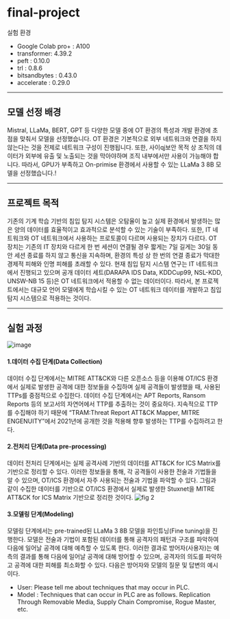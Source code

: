 # final-project

실험 환경
- Google Colab pro+ : A100
- transformer: 4.39.2
- peft : 0.10.0
- trl : 0.8.6
- bitsandbytes : 0.43.0
- accelerate : 0.29.0

***

## 모델 선정 배경
Mistral, LLaMa, BERT, GPT 등 다양한 모델 중에 OT 환경의 특성과 개발 환경에 초점을 맞춰서 모델을 선정했습니다. OT 환경은 기본적으로 외부 네트워크와 연결을 하지 않는다는 것을 전제로 네트워크 구성이 진행됩니다. 또한, 사이qj보안 목적 상 조직의 데이터가 외부에 유출 및 노출되는 것을 막아야하며 조직 내부에서만 사용이 가능해야 합니다. 따라서, GPU가 부족하고 On-primise 환경에서 사용할 수 있는 LLaMa 3 8B 모델을 선정했습니다.!


***

## 프로젝트 목적
기존의 기계 학습 기반의 침입 탐지 시스템은 오탐율이 높고 실제 환경에서 발생하는 많은 양의 데이터를 효율적이고 효과적으로 분석할 수 있는 기술이 부족하다. 또한, IT 네트워크와 OT 네트워크에서 사용하는 프로토콜이 다르며 사용되는 장치가 다르다. OT 장치는 기존의 IT 장치와 다르게 한 번 세션이 연결될 경우 짧게는 7일 길게는 30일 동안 세션 종료를 하지 않고 통신을 지속하며, 환경의 특성 상 한 번의 연결 종료가 막대한 경제적 피해와 인명 피해를 초래할 수 있다. 현재 침입 탐지 시스템 연구는 IT 네트워크에서 진행되고 있으며 공개 데이터 세트(DARAPA IDS Data, KDDCup99, NSL-KDD, UNSW-NB 15 등)은 OT 네트워크에서 적용할 수 없는 데이터이다. 따라서, 본 프로젝트에서는 대규모 언어 모델에게 학습시킬 수 있는 OT 네트워크 데이터를 개발하고 침입 탐지 시스템으로 적용하는 것이다.

***
## 실험 과정
![image](https://github.com/user-attachments/assets/8ee9d2dd-9d6c-4b83-9145-b1768b5947de)

#### 1.데이터 수집 단계(Data Collection)
데이터 수집 단계에서는 MITRE ATT&CK와 다른 오픈소스 등을 이용해 OT/ICS 환경에서 실제로 발생한 공격에 대한 정보들을 수집하며 실제 공격들이 발생했을 때, 사용된 TTPs를 중점적으로 수집한다. 데이터 수집 단계에서는 APT Reports, Ransom Reports 등의 보고서의 자연어에서 TTP를 추출하는 것이 중요하다. 지속적으로 TTP를 수집해야 하기 때문에 “TRAM:Threat Report ATT&CK Mapper, MITRE ENGENUITY”에서 2021년에 공개한 것을 적용해 향후 발생하는 TTP를 수집하려고 한다.

#### 2.전처리 단계(Data pre-processing)
데이터 전처리 단계에서는 실제 공격사례 기반의 데이터를 ATT&CK for ICS Matrix를 기반으로 정리할 수 있다. 이러한 정보들을 통해, 각 공격들이 사용한 전술과 기법들을 알 수 있으며, OT/ICS 환경에서 자주 사용되는 전술과 기법을 파악할 수 있다. 그림과 같이 수집한 데이터를 기반으로 OT/ICS 환경에서 실제로 발생한 Stuxnet을 MITRE ATT&CK for ICS Matrix 기반으로 정리한 것이다.
![fig 2](https://github.com/user-attachments/assets/ae576989-8616-4f60-b508-da24d83b4eb0)



#### 3.모델링 단계(Modeling)
 모델링 단계에서는 pre-trained된 LLaMa 3 8B 모델을 파인튜닝(Fine tuning)을 진행한다. 모델은 전술과 기법이 포함된 데이터를 통해 공격자의 패턴과 구조를 파악하여 다음에 일어날 공격에 대해 예측할 수 있도록 한다. 이러한 결과로 방어자(사용자)는 예측의 결과를 통해 다음에 일어날 공격에 대해 방어할 수 있으며, 공격자의 의도를 파악하고 공격에 대한 피해를 최소화할 수 있다. 다음은 방어자와 모델의 질문 및 답변의 예시이다.
- User: Please tell me about techniques that may occur in PLC.
- Model : Techniques that can occur in PLC are as follows. Replication Through Removable Media, Supply Chain Compromise, Rogue Master, etc.
 
